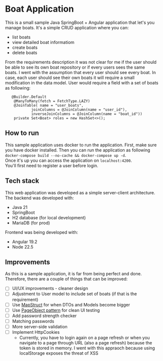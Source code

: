 # Boat Application
This is a small sample Java SpringBoot + Angular application that let's you manage boats. It's a simple CRUD application where you can:
* list boats
* view detailed boat informatiom
* create boats
* delete boats

From the requirements description it was not clear for me if the user should be able to see its own boat repository or if every users sees the same boats. I went with the assumption that every user should see every boat. In case, each user should see their own boats it will require a small modification in the data model. User would require a field with a set of boats as following:
```
   @Builder.Default
    @ManyToMany(fetch = FetchType.LAZY)
    @JoinTable(	name = "user_boats",
            joinColumns = @JoinColumn(name = "user_id"),
            inverseJoinColumns = @JoinColumn(name = "boat_id"))
    private Set<Boat> roles = new HashSet<>();
```

## How to run
This sample application uses docker to run the application. First, make sure you have docker installed. Then you can run the application as following `docker-compose build --no-cache && docker-compose up -d`. <br>
Once it's up you can access the application on `localhost:4200`. <br>
You'll first need to register a user before login.

## Tech stack
This web application was developed as a simple server-client architecture. The backend was developed with:
* Java 21
* SpringBoot
* H2 database (for local development)
* MariaDB (for prod)

Frontend was being developed with:
* Angular 19.2
* Node 22.5

## Improvements
As this is a sample application, it is far from being perfect and done. Therefore, there are a couple of things that can be improved:
- [ ] UI/UX improvements - cleaner design
- [ ] Adjustment to User model to include set of boats (if that is the requirement)
- [ ] Use [MapStruct](https://mapstruct.org) for when DTOs and Models become bigger
- [ ] Use [PageObject pattern](https://martinfowler.com/bliki/PageObject.html) for clean UI testing
- [ ] Add password strength checker
- [ ] Matching passwords
- [ ] More server-side validation
- [ ] Implement HttpCookies
  - Currently, you have to login again on a page refresh or when you navigate to a page through URL (also a page refresh) because the token is stored in memory. I went with this appraoch because using localStorage exposes the threat of XSS